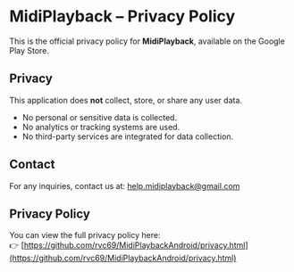 # MidiPlayback – Privacy Policy

This is the official privacy policy for **MidiPlayback**, available on the Google Play Store.

## Privacy

This application does **not** collect, store, or share any user data.

- No personal or sensitive data is collected.
- No analytics or tracking systems are used.
- No third-party services are integrated for data collection.

## Contact

For any inquiries, contact us at: [help.midiplayback@gmail.com](mailto:help.midiplayback@gmail.com)

## Privacy Policy

You can view the full privacy policy here:  
👉 [https://github.com/rvc69/MidiPlaybackAndroid/privacy.html](https://github.com/rvc69/MidiPlaybackAndroid/privacy.html)
